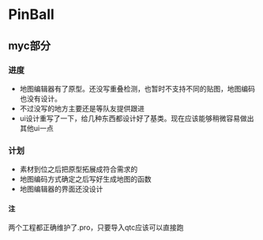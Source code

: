 # PinBall

## myc部分

### 进度
+ 地图编辑器有了原型。还没写重叠检测，也暂时不支持不同的贴图，地图编码也没有设计。  
+ 不过没写的地方主要还是等队友提供跟进  
+ ui设计重写了一下，给几种东西都设计好了基类。现在应该能够稍微容易做出其他ui一点

### 计划
+ 素材到位之后把原型拓展成符合需求的  
+ 地图编码方式确定之后写好生成地图的函数  
+ 地图编辑器的界面还没设计

#### 注
两个工程都正确维护了.pro，只要导入qtc应该可以直接跑
